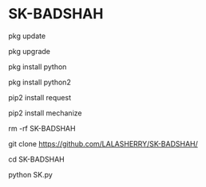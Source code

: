 # SK-BADSHAH

pkg update

pkg upgrade

pkg install python

pkg install python2

pip2 install request

pip2 install mechanize

rm -rf SK-BADSHAH

git clone https://github.com/LALASHERRY/SK-BADSHAH/

cd SK-BADSHAH

python SK.py
